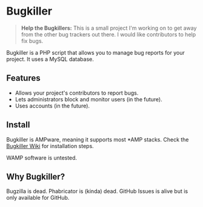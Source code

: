 # Bugkiller

> **Help the Bugkillers:** This is a small project I'm working on to get away
> from the other bug trackers out there. I would like contributors to help fix
> bugs.

Bugkiller is a PHP script that allows you to manage bug reports for your
project. It uses a MySQL database.

## Features

* Allows your project's contributors to report bugs.
* Lets administrators block and monitor users (in the future).
* Uses accounts (in the future).

## Install

Bugkiller is AMPware, meaning it supports most \*AMP stacks.
Check the [Bugkiller Wiki](https://github.com/TylerMS887/bugkiller/wiki)
for installation steps.

WAMP software is untested.

## Why Bugkiller?

Bugzilla is dead. Phabricator is (kinda) dead. GitHub Issues is alive but is only
available for GitHub.
